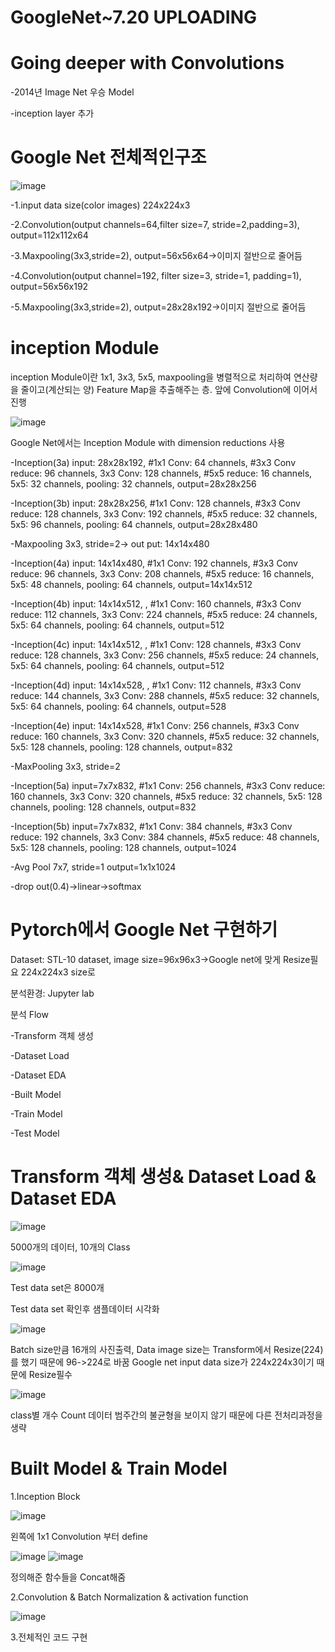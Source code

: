 # GoogleNet~7.20 UPLOADING 

Going deeper with Convolutions
======

-2014년 Image Net 우승 Model

-inception layer 추가

Google Net 전체적인구조
=======================

![image](https://user-images.githubusercontent.com/104436260/179454596-ab4a46d9-baf7-4289-8b7c-7b9405fc3aea.png)

-1.input data size(color images) 224x224x3

-2.Convolution(output channels=64,filter size=7, stride=2,padding=3), output=112x112x64

-3.Maxpooling(3x3,stride=2), output=56x56x64->이미지 절반으로 줄어듬

-4.Convolution(output channel=192, filter size=3, stride=1, padding=1), output=56x56x192

-5.Maxpooling(3x3,stride=2), output=28x28x192->이미지 절반으로 줄어듬

inception Module
====================

inception Module이란 1x1, 3x3, 5x5, maxpooling을 병렬적으로 처리하여 연산량을 줄이고(계산되는 양) Feature Map을 추출해주는 층. 앞에 Convolution에 이어서 진행

![image](https://user-images.githubusercontent.com/104436260/179454452-ef6b51e1-d645-4053-83a1-ce208fc79e36.png)

Google Net에서는 Inception Module with dimension reductions 사용

-Inception(3a) input: 28x28x192, #1x1 Conv: 64 channels, #3x3 Conv reduce: 96 channels, 3x3 Conv: 128 channels, #5x5 reduce: 16 channels, 5x5: 32 channels, pooling: 32 channels, output=28x28x256

-Inception(3b) input: 28x28x256, #1x1 Conv: 128 channels, #3x3 Conv reduce: 128 channels, 3x3 Conv: 192 channels, #5x5 reduce: 32 channels, 5x5: 96 channels, pooling: 64 channels, output=28x28x480

-Maxpooling 3x3, stride=2-> out put: 14x14x480

-Inception(4a) input: 14x14x480, #1x1 Conv: 192 channels, #3x3 Conv reduce: 96 channels, 3x3 Conv: 208 channels, #5x5 reduce: 16 channels, 5x5: 48 channels, pooling: 64 channels, output=14x14x512

-Inception(4b) input: 14x14x512, , #1x1 Conv: 160 channels, #3x3 Conv reduce: 112 channels, 3x3 Conv: 224 channels, #5x5 reduce: 24 channels, 5x5: 64 channels, pooling: 64 channels, output=512

-Inception(4c) input: 14x14x512, , #1x1 Conv: 128 channels, #3x3 Conv reduce: 128 channels, 3x3 Conv: 256 channels, #5x5 reduce: 24 channels, 5x5: 64 channels, pooling: 64 channels, output=512

-Inception(4d) input: 14x14x528, , #1x1 Conv: 112 channels, #3x3 Conv reduce: 144 channels, 3x3 Conv: 288 channels, #5x5 reduce: 32 channels, 5x5: 64 channels, pooling: 64 channels, output=528

-Inception(4e) input: 14x14x528, #1x1 Conv: 256 channels, #3x3 Conv reduce: 160 channels, 3x3 Conv: 320 channels, #5x5 reduce: 32 channels, 5x5: 128 channels, pooling: 128 channels, output=832

-MaxPooling 3x3, stride=2

-Inception(5a) input=7x7x832, #1x1 Conv: 256 channels, #3x3 Conv reduce: 160 channels, 3x3 Conv: 320 channels, #5x5 reduce: 32 channels, 5x5: 128 channels, pooling: 128 channels, output=832

-Inception(5b) input=7x7x832, #1x1 Conv: 384 channels, #3x3 Conv reduce: 192 channels, 3x3 Conv: 384 channels, #5x5 reduce: 48 channels, 5x5: 128 channels, pooling: 128 channels, output=1024

-Avg Pool 7x7, stride=1 output=1x1x1024

-drop out(0.4)->linear->softmax

Pytorch에서 Google Net 구현하기
======
Dataset: STL-10 dataset, image size=96x96x3->Google net에 맞게 Resize필요 224x224x3 size로

분석환경: Jupyter lab

분석 Flow

-Transform 객체 생성

-Dataset Load

-Dataset EDA

-Built Model

-Train Model

-Test Model


Transform 객체 생성& Dataset Load & Dataset EDA
=====

![image](https://user-images.githubusercontent.com/104436260/179637610-5349a4dc-5165-4b69-872a-3d129090cca9.png)

5000개의 데이터, 10개의 Class

![image](https://user-images.githubusercontent.com/104436260/179641913-af87c43c-4f9c-48c2-9f61-759da5aea3a6.png)

Test data set은 8000개

Test data set 확인후 샘플데이터 시각화

![image](https://user-images.githubusercontent.com/104436260/179642523-e22d50ab-4824-4a84-8f91-00412197f208.png)

Batch size만큼 16개의 사진출력, Data image size는 Transform에서 Resize(224)를 했기 때문에 96->224로 바꿈 Google net input data size가 224x224x3이기 때문에 Resize필수

![image](https://user-images.githubusercontent.com/104436260/179643426-0e962bae-e4de-40fc-bb6a-5bb03049b727.png)

class별 개수 Count 데이터 범주간의 불균형을 보이지 않기 때문에 다른 전처리과정을 생략

Built Model & Train Model 
======

1.Inception Block

![image](https://user-images.githubusercontent.com/104436260/179674809-048b7afa-b914-45b7-a648-00b1ae836f77.png)

왼쪽에 1x1 Convolution 부터 define

![image](https://user-images.githubusercontent.com/104436260/179674995-0db254fe-421c-4157-b93c-a64d80bb937a.png)
![image](https://user-images.githubusercontent.com/104436260/179675261-7edf73c5-f6d1-421e-bbd3-1d975cf63a3c.png)

정의해준 함수들을 Concat해줌


2.Convolution & Batch Normalization & activation function 

![image](https://user-images.githubusercontent.com/104436260/179680795-94515f5d-acac-4e4b-8bb4-51523fc6c44b.png)



3.전체적인 코드 구현

